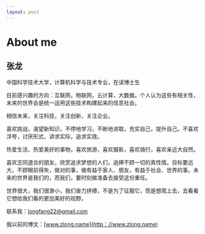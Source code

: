```yaml
---
layout: post
---
```

# About me #

## 张龙 ##

中国科学技术大学，计算机科学与技术专业，在读博士生

目前感兴趣的方向：互联网，物联网，云计算，大数据。个人认为这些有相关性，未来的世界会是统一运用这些技术构建起来的信息社会。

相信未来，关注科技，关注创新，关注企业。

喜欢挑战，渴望新知识，不停地学习，不断地进取，充实自己，提升自己。不喜欢浮夸，讨厌形式，讲求实际，追求实效。

热爱生活，热爱美好的事物，喜欢旅游，喜欢摄影，喜欢骑行，喜欢亲近大自然。

喜欢志同道合的朋友，欣赏追求梦想的人们，追捧不顾一切的真性情。目标要远大，不顾眼前得失，做对的事，做有益于家人、朋友，有益于社会、世界的事。未来的世界是我们的，而我们，要时刻做准备去接受这份重任。

世界很大，我们很渺小，我们奋力拼搏，不是为了征服它，而是想爬上去，去看看它想给我们看的更加美好的视野。

联系我：longfang22@gmail.com

我以前的博文：[www.zlong.name](http：//www.zlong.name)
